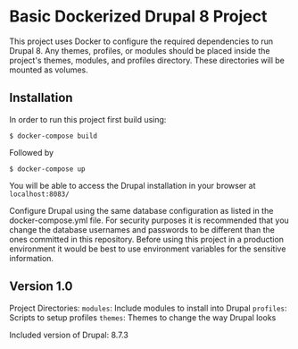 # Basic Dockerized Drupal 8 Project

This project uses Docker to configure the required dependencies to run Drupal 8. Any themes, profiles, or modules should be placed inside the project's themes, modules, and profiles directory. These directories will be mounted as volumes.

## Installation

In order to run this project first build using:

```
$ docker-compose build
```

Followed by 

```
$ docker-compose up
```

You will be able to access the Drupal installation in your browser at `localhost:8083/`

Configure Drupal using the same database configuration as listed in the docker-compose.yml file. For security purposes it is recommended that you change the database usernames and passwords to be different than the ones committed in this repository. Before using this project in a production environment it would be best to use environment variables for the sensitive information.

## Version 1.0
Project Directories:
`modules`: Include modules to install into Drupal
`profiles`: Scripts to setup profiles
`themes`: Themes to change the way Drupal looks

Included version of Drupal: 8.7.3